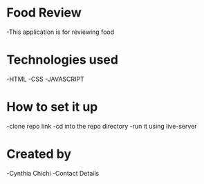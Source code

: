# Food Review
-This application is for reviewing food

# Technologies used
-HTML
-CSS
-JAVASCRIPT

# How to set it up
-clone repo link
-cd into the repo directory
-run it using live-server

# Created by 
-Cynthia Chichi
-Contact Details
